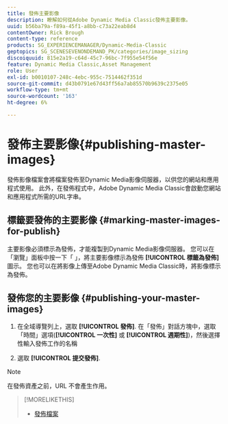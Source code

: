 ```yaml
---
title: 發佈主要影像
description: 瞭解如何從Adobe Dynamic Media Classic發佈主要影像。
uuid: b56ba79a-f89a-45f1-a8bb-c73a22eab8d4
contentOwner: Rick Brough
content-type: reference
products: SG_EXPERIENCEMANAGER/Dynamic-Media-Classic
geptopics: SG_SCENESEVENONDEMAND_PK/categories/image_sizing
discoiquuid: 815e2a19-c64d-45c7-96bc-7f955e54f56e
feature: Dynamic Media Classic,Asset Management
role: User
exl-id: b0010107-248c-4ebc-955c-7514462f351d
source-git-commit: d43b0791e67d43ff56a7ab85570b9639c2375e05
workflow-type: tm+mt
source-wordcount: '163'
ht-degree: 6%

---
```


# 發佈主要影像{#publishing-master-images}

發佈影像檔案會將檔案發佈至Dynamic Media影像伺服器，以供您的網站和應用程式使用。 此外，在發佈程式中，Adobe Dynamic Media Classic會啟動您網站和應用程式所需的URL字串。

## 標籤要發佈的主要影像 {#marking-master-images-for-publish}

主要影像必須標示為發佈，才能複製到Dynamic Media影像伺服器。 您可以在「瀏覽」面板中按一下「 」，將主要影像標示為發佈 **[!UICONTROL 標籤為發佈]** 圖示。 您也可以在將影像上傳至Adobe Dynamic Media Classic時，將影像標示為發佈。

## 發佈您的主要影像 {#publishing-your-master-images}

1. 在全域導覽列上，選取 **[!UICONTROL 發佈]**. 在「發佈」對話方塊中，選取「時間」選項(**[!UICONTROL 一次性]** 或 **[!UICONTROL 週期性]**)，然後選擇性輸入發佈工作的名稱

1. 選取 **[!UICONTROL 提交發佈]**.

>[!NOTE]
>
>在發佈資產之前，URL 不會產生作用。

>[!MORELIKETHIS]
>
>* [發佈檔案](publishing-files.md#publishing_files)

